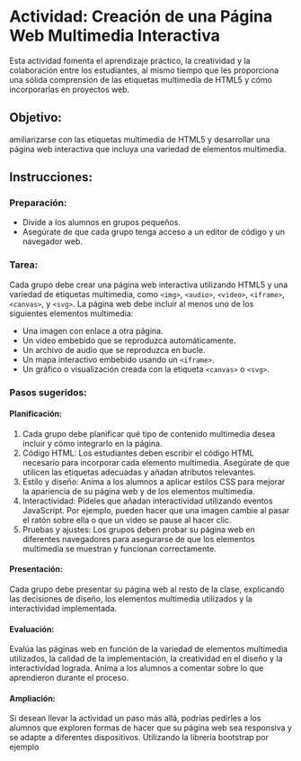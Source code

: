 #  Actividad: Creación de una Página Web Multimedia Interactiva
Esta actividad fomenta el aprendizaje práctico, la creatividad y la colaboración entre los estudiantes, al mismo tiempo que les proporciona una sólida comprensión de las etiquetas multimedia de HTML5 y cómo incorporarlas en proyectos web.

## Objetivo: 
amiliarizarse con las etiquetas multimedia de HTML5 y desarrollar una página web interactiva que incluya una variedad de elementos multimedia.

## Instrucciones:

### Preparación:

* Divide a los alumnos en grupos pequeños.
* Asegúrate de que cada grupo tenga acceso a un editor de código y un navegador web.
### Tarea:
Cada grupo debe crear una página web interactiva utilizando HTML5 y una variedad de etiquetas multimedia, como ``<img>``, ``<audio>``, ``<video>``, ``<iframe>``, ``<canvas>``, y ``<svg>``. La página web debe incluir al menos uno de los siguientes elementos multimedia:

* Una imagen con enlace a otra página.
* Un video embebido que se reproduzca automáticamente.
* Un archivo de audio que se reproduzca en bucle.
* Un mapa interactivo embebido usando un ``<iframe>``.
* Un gráfico o visualización creada con la etiqueta ``<canvas>`` o ``<svg>``.
### Pasos sugeridos:

#### Planificación: 
1. Cada grupo debe planificar qué tipo de contenido multimedia desea incluir y cómo integrarlo en la página.
2. Código HTML: Los estudiantes deben escribir el código HTML necesario para incorporar cada elemento multimedia. Asegúrate de que utilicen las etiquetas adecuadas y añadan atributos relevantes.
3. Estilo y diseño: Anima a los alumnos a aplicar estilos CSS para mejorar la apariencia de su página web y de los elementos multimedia.
4. Interactividad: Pídeles que añadan interactividad utilizando eventos JavaScript. Por ejemplo, pueden hacer que una imagen cambie al pasar el ratón sobre ella o que un video se pause al hacer clic.
5. Pruebas y ajustes: Los grupos deben probar su página web en diferentes navegadores para asegurarse de que los elementos multimedia se muestran y funcionan correctamente.
#### Presentación:
 Cada grupo debe presentar su página web al resto de la clase, explicando las decisiones de diseño, los elementos multimedia utilizados y la interactividad implementada.
#### Evaluación:
Evalúa las páginas web en función de la variedad de elementos multimedia utilizados, la calidad de la implementación, la creatividad en el diseño y la interactividad lograda. Anima a los alumnos a comentar sobre lo que aprendieron durante el proceso.

#### Ampliación:
Si desean llevar la actividad un paso más allá, podrías pedirles a los alumnos que  exploren formas de hacer que su página web sea responsiva y se adapte a diferentes dispositivos. Utilizando la librería bootstrap por ejemplo

